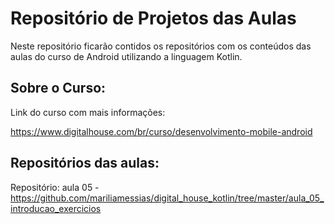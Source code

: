 # Repositório de Projetos das Aulas

Neste repositório ficarão contidos os repositórios com os conteúdos das aulas do curso de Android utilizando a linguagem Kotlin.

## Sobre o Curso:

Link do curso com mais informações:

https://www.digitalhouse.com/br/curso/desenvolvimento-mobile-android

## Repositórios das aulas:

Repositório: aula 05 - https://github.com/mariliamessias/digital_house_kotlin/tree/master/aula_05_introducao_exercicios
